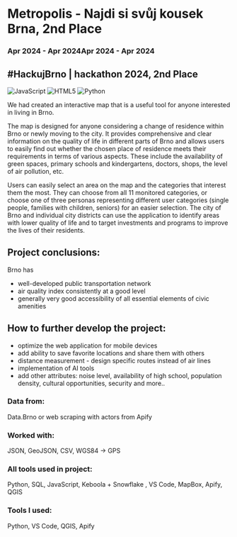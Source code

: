 # Metropolis - Najdi si svůj kousek Brna, 2nd Place
### Apr 2024 - Apr 2024Apr 2024 - Apr 2024
## #HackujBrno | hackathon 2024, 2nd Place
![JavaScript](https://img.shields.io/badge/javascript-%23323330.svg?style=for-the-badge&logo=javascript&logoColor=%23F7DF1E) ![HTML5](https://img.shields.io/badge/html5-%23E34F26.svg?style=for-the-badge&logo=html5&logoColor=white)  ![Python](https://img.shields.io/badge/python-3670A0?style=for-the-badge&logo=python&logoColor=ffdd54)

We had created an interactive map that is a useful tool for anyone interested in living in Brno.

The map is designed for anyone considering a change of residence within Brno or newly moving to the city.
It provides comprehensive and clear information on the quality of life in different parts of Brno and allows users to easily find out whether the chosen place of residence meets their requirements in terms of various aspects. These include the availability of green spaces, primary schools and kindergartens, doctors, shops, the level of air pollution, etc.

Users can easily select an area on the map and the categories that interest them the most.
They can choose from all 11 monitored categories, or choose one of three personas representing different user categories (single people, families with children, seniors) for an easier selection.
The city of Brno and individual city districts can use the application to identify areas with lower quality of life and to target investments and programs to improve the lives of their residents.

## Project conclusions:
Brno has
- well-developed public transportation network
- air quality index consistently at a good level
- generally very good accessibility of all essential elements of civic amenities

## How to further develop the project:
- optimize the web application for mobile devices
- add ability to save favorite locations and share them with others
- distance measurement - design specific routes instead of air lines
- implementation of AI tools
- add other attributes:
 noise level, availability of high school, population density, cultural opportunities, security and more..

### Data from:
Data.Brno or web scraping with actors from Apify
### Worked with:
JSON, GeoJSON, CSV, WGS84 -> GPS
### All tools used in project:
Python, SQL, JavaScript, Keboola + Snowflake , VS Code, MapBox, Apify, QGIS
### Tools I used:
Python, VS Code, QGIS, Apify
